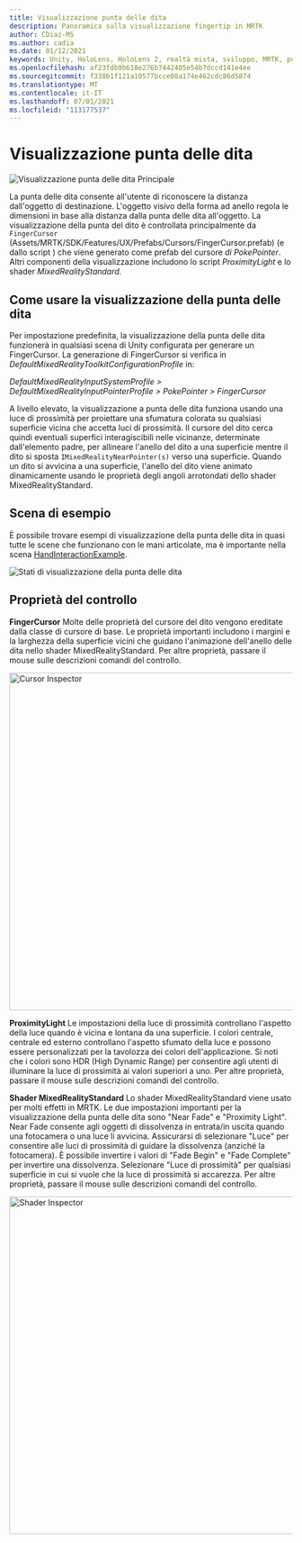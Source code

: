 ```yaml
---
title: Visualizzazione punta delle dita
description: Panoramica sulla visualizzazione fingertip in MRTK
author: CDiaz-MS
ms.author: cadia
ms.date: 01/12/2021
keywords: Unity, HoloLens, HoloLens 2, realtà mista, sviluppo, MRTK, punta delle dita
ms.openlocfilehash: af23fdb9b618e276b7442405e54b7dccd141e4ee
ms.sourcegitcommit: f338b1f121a10577bcce08a174e462cdc86d5874
ms.translationtype: MT
ms.contentlocale: it-IT
ms.lasthandoff: 07/01/2021
ms.locfileid: "113177537"
---
```

# <a name="fingertip-visualization"></a>Visualizzazione punta delle dita

![Visualizzazione punta delle dita Principale](../images/fingertip/MRTK_FingertipVisualization_Main.png)

La punta delle dita consente all'utente di riconoscere la distanza dall'oggetto di destinazione. L'oggetto visivo della forma ad anello regola le dimensioni in base alla distanza dalla punta delle dita all'oggetto. La visualizzazione della punta del dito è controllata principalmente da `FingerCursor` (Assets/MRTK/SDK/Features/UX/Prefabs/Cursors/FingerCursor.prefab) (e dallo script ) che viene generato come prefab del cursore *di PokePointer*. Altri componenti della visualizzazione includono lo script *ProximityLight* e lo shader *MixedRealityStandard.*

## <a name="how-to-use-the-fingertip-visualization"></a>Come usare la visualizzazione della punta delle dita

Per impostazione predefinita, la visualizzazione della punta delle dita funzionerà in qualsiasi scena di Unity configurata per generare un FingerCursor. La generazione di FingerCursor si verifica in *DefaultMixedRealityToolkitConfigurationProfile* in:

*DefaultMixedRealityInputSystemProfile > DefaultMixedRealityInputPointerProfile > PokePointer > FingerCursor*

A livello elevato, la visualizzazione a punta delle dita funziona usando una luce di prossimità per proiettare una sfumatura colorata su qualsiasi superficie vicina che accetta luci di prossimità. Il cursore del dito cerca quindi eventuali superfici interagiscibili nelle vicinanze, determinate dall'elemento padre, per allineare l'anello del dito a una superficie mentre il dito si sposta `IMixedRealityNearPointer(s)` verso una superficie. Quando un dito si avvicina a una superficie, l'anello del dito viene animato dinamicamente usando le proprietà degli angoli arrotondati dello shader MixedRealityStandard.

## <a name="example-scene"></a>Scena di esempio

È possibile trovare esempi di visualizzazione della punta delle dita in quasi tutte le scene che funzionano con le mani articolate, ma è importante nella scena [HandInteractionExample](../example-scenes/hand-interaction-examples.md).

![Stati di visualizzazione della punta delle dita](../images/fingertip/MRTK_FingertipVisualization_States.png)

## <a name="inspector-properties"></a>Proprietà del controllo

**FingerCursor** Molte delle proprietà del cursore del dito vengono ereditate dalla classe di cursore di base. Le proprietà importanti includono i margini e la larghezza della superficie vicini che guidano l'animazione dell'anello delle dita nello shader MixedRealityStandard. Per altre proprietà, passare il mouse sulle descrizioni comandi del controllo.

<img src="../images/fingertip/MRTK_FingertipVisualization_Finger_Cursor_Inspector.png" width="600" alt="Cursor Inspector">

**ProximityLight** Le impostazioni della luce di prossimità controllano l'aspetto della luce quando è vicina e lontana da una superficie. I colori centrale, centrale ed esterno controllano l'aspetto sfumato della luce e possono essere personalizzati per la tavolozza dei colori dell'applicazione. Si noti che i colori sono HDR (High Dynamic Range) per consentire agli utenti di illuminare la luce di prossimità ai valori superiori a uno. Per altre proprietà, passare il mouse sulle descrizioni comandi del controllo.

**Shader MixedRealityStandard** Lo shader MixedRealityStandard viene usato per molti effetti in MRTK. Le due impostazioni importanti per la visualizzazione della punta delle dita sono "Near Fade" e "Proximity Light". Near Fade consente agli oggetti di dissolvenza in entrata/in uscita quando una fotocamera o una luce li avvicina. Assicurarsi di selezionare "Luce" per consentire alle luci di prossimità di guidare la dissolvenza (anziché la fotocamera). È possibile invertire i valori di "Fade Begin" e "Fade Complete" per invertire una dissolvenza. Selezionare "Luce di prossimità" per qualsiasi superficie in cui si vuole che la luce di prossimità si accarezza. Per altre proprietà, passare il mouse sulle descrizioni comandi del controllo.

<img src="../images/fingertip/MRTK_FingertipVisualization_Mixed_Reality_Standard_Shader_Inspector.png" width="600" alt="Shader Inspector">
